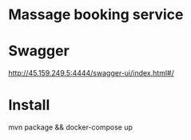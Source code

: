 # Massage booking service

# Swagger
http://45.159.249.5:4444/swagger-ui/index.html#/
<br>
# Install
mvn package && docker-compose up